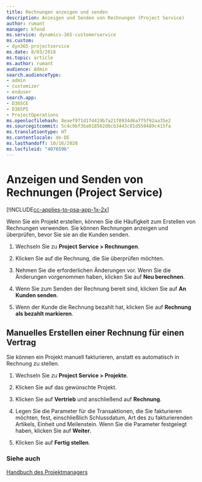 ```yaml
---
title: Rechnungen anzeigen und senden
description: Anzeigen und Senden von Rechnungen (Project Service)
author: rumant
manager: kfend
ms.service: dynamics-365-customerservice
ms.custom:
- dyn365-projectservice
ms.date: 8/03/2018
ms.topic: article
ms.author: rumant
audience: Admin
search.audienceType:
- admin
- customizer
- enduser
search.app:
- D365CE
- D365PS
- ProjectOperations
ms.openlocfilehash: 8eaef971d1fd419b7a21f0934d6a7f5f92aa35e2
ms.sourcegitcommit: 5c4c9bf3ba018562d6cb3443c01d550489c415fa
ms.translationtype: HT
ms.contentlocale: de-DE
ms.lasthandoff: 10/16/2020
ms.locfileid: "4076596"
---
```

# <a name="view-and-send-invoices-project-service"></a>Anzeigen und Senden von Rechnungen (Project Service)

[!INCLUDE[cc-applies-to-psa-app-1x-2x](../includes/cc-applies-to-psa-app-1x-2x.md)]

Wenn Sie ein Projekt erstellen, können Sie die Häufigkeit zum Erstellen von Rechnungen verwenden. Sie können Rechnungen anzeigen und überprüfen, bevor Sie sie an die Kunden senden.  
  
1.  Wechseln Sie zu **Project Service > Rechnungen**.  
  
2.  Klicken Sie auf die Rechnung, die Sie überprüfen möchten.  
  
3.  Nehmen Sie die erforderlichen Änderungen vor. Wenn Sie die Änderungen vorgenommen haben, klicken Sie auf **Neu berechnen**.  
  
4.  Wenn Sie zum Senden der Rechnung bereit sind, klicken Sie auf **An Kunden senden**.  
  
5.  Wenn der Kunde die Rechnung bezahlt hat, klicken Sie auf **Rechnung als bezahlt markieren**.  
  
## <a name="manually-invoice-a-contract"></a>Manuelles Erstellen einer Rechnung für einen Vertrag  
 Sie können ein Projekt manuell fakturieren, anstatt es automatisch in Rechnung zu stellen.  
  
1.  Wechseln Sie zu **Project Service > Projekte**.  
  
2.  Klicken Sie auf das gewünschte Projekt.  
  
3.  Klicken Sie auf **Vertrieb** und anschließend auf **Rechnung**.  
  
4.  Legen Sie die Parameter für die Transaktionen, die Sie fakturieren möchten, fest, einschließlich Schlussdatum, Art des zu fakturierenden Artikels, Einheit und Meilenstein. Wenn Sie die Parameter festgelegt haben, klicken Sie auf **Weiter**.  
  
5.  Klicken Sie auf **Fertig stellen**.  
  
### <a name="see-also"></a>Siehe auch  
 [Handbuch des Projektmanagers](../psa/project-manager-guide.md)
